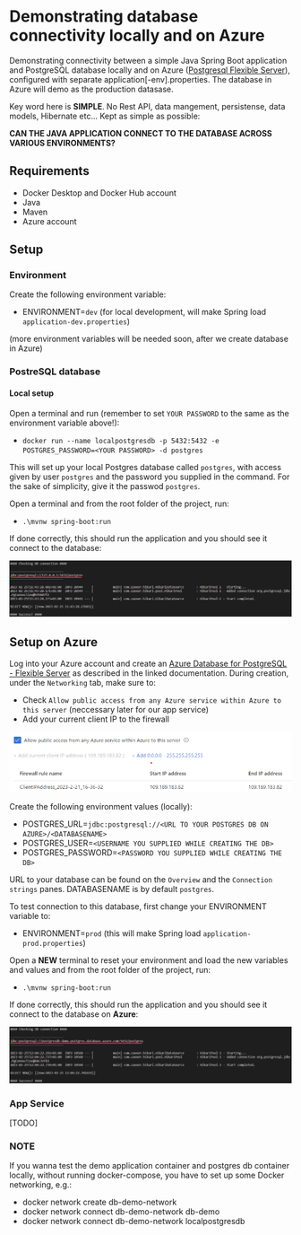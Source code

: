 # Demonstrating database connectivity locally and on Azure

Demonstrating connectivity between a simple Java Spring Boot application and PostgreSQL database locally and on Azure ([Postgresql Flexible Server](https://learn.microsoft.com/en-us/azure/postgresql/flexible-server/quickstart-create-server-portal)), configured with separate application[-env].properties. The database in Azure will demo as the production datasase.

Key word here is __SIMPLE__. No Rest API, data mangement, persistense, data models, Hibernate etc... Kept as simple as possible:

__CAN THE JAVA APPLICATION CONNECT TO THE DATABASE ACROSS VARIOUS ENVIRONMENTS?__

## Requirements

* Docker Desktop and Docker Hub account
* Java
* Maven
* Azure account

## Setup

### Environment

Create the following environment variable:
* ENVIRONMENT=``dev`` (for local development, will make Spring load ``application-dev.properties``)

(more environment variables will be needed soon, after we create database in Azure)

### PostreSQL database

#### Local setup

Open a terminal and run (remember to set ``YOUR PASSWORD`` to the same as the environment variable above!):
* ``docker run --name localpostgresdb -p 5432:5432 -e POSTGRES_PASSWORD=<YOUR PASSWORD> -d postgres``

This will set up your local Postgres database called ``postgres``, with access given by user ``postgres`` and the password you supplied in the command. For the sake of simplicity, give it the passwod ``postgres``.

Open a terminal and from the root folder of the project, run:

* ``.\mvnw spring-boot:run``

If done correctly, this should run the application and you should see it connect to the database:

![Success!](images/local_connection_success.png?raw=true "Local connection success!")

## Setup on Azure

Log into your Azure account and create an [Azure Database for PostgreSQL - Flexible Server](https://learn.microsoft.com/en-us/azure/postgresql/flexible-server/quickstart-create-server-portal) as described in the linked documentation. During creation, under the ``Networking`` tab, make sure to:

* Check ``Allow public access from any Azure service within Azure to this server`` (neccessary later for our app service)
* Add your current client IP to the firewall

![Azure DB Networking](images/azure_db_networking.png?raw=true "Azure DB Networking")

Create the following environment values (locally):

* POSTGRES_URL=``jdbc:postgresql://<URL TO YOUR POSTGRES DB ON AZURE>/<DATABASENAME>``
* POSTGRES_USER=``<USERNAME YOU SUPPLIED WHILE CREATING THE DB>``
* POSTGRES_PASSWORD=``<PASSWORD YOU SUPPLIED WHILE CREATING THE DB>``

URL to your database can be found on the ``Overview`` and the ``Connection strings`` panes. DATABASENAME is by default ``postgres``.

To test connection to this database, first change your ENVIRONMENT variable to:
* ENVIRONMENT=``prod`` (this will make Spring load ``application-prod.properties``)

Open a __NEW__ terminal to reset your environment and load the new variables and values and from the root folder of the project, run:

* ``.\mvnw spring-boot:run``

If done correctly, this should run the application and you should see it connect to the database on __Azure__:

![Success!](images/azure_connection_success.png?raw=true "Azure connection success!")

### App Service

[TODO]

### NOTE

If you wanna test the demo application container and postgres db container locally, without running docker-compose, you have to set up some Docker networking, e.g.:

* docker network create db-demo-network
* docker network connect db-demo-network db-demo
* docker network connect db-demo-network localpostgresdb







